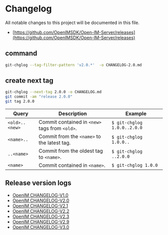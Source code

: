# Changelog

All notable changes to this project will be documented in this file.

+ [https://github.com/OpenIMSDK/Open-IM-Server/releases](https://github.com/OpenIMSDK/Open-IM-Server/releases)

## command

```bash
git-chglog --tag-filter-pattern 'v2.0.*'  -o CHANGELOG-2.0.md
```

## create next tag

```bash
git-chglog --next-tag 2.0.0 -o CHANGELOG.md
git commit -am "release 2.0.0"
git tag 2.0.0
```

| Query          | Description                                    | Example                     |
| -------------- | ---------------------------------------------- | --------------------------- |
| `<old>..<new>` | Commit contained in `<new>` tags from `<old>`. | `$ git-chglog 1.0.0..2.0.0` |
| `<name>..`     | Commit from the `<name>` to the latest tag.    | `$ git-chglog 1.0.0..`      |
| `..<name>`     | Commit from the oldest tag to `<name>`.        | `$ git-chglog ..2.0.0`      |
| `<name>`       | Commit contained in `<name>`.                  | `$ git-chglog 1.0.0`        |


## Release version logs

+ [OpenIM CHANGELOG-V1.0](CHANGELOG-1.0.md)
+ [OpenIM CHANGELOG-V2.0](CHANGELOG-2.0.md)
+ [OpenIM CHANGELOG-V2.1](CHANGELOG-2.1.md)
+ [OpenIM CHANGELOG-V2.2](CHANGELOG-2.2.md)
+ [OpenIM CHANGELOG-V2.3](CHANGELOG-2.3.md)
+ [OpenIM CHANGELOG-V2.9](CHANGELOG-2.9.md)
+ [OpenIM CHANGELOG-V3.0](CHANGELOG-3.0.md)